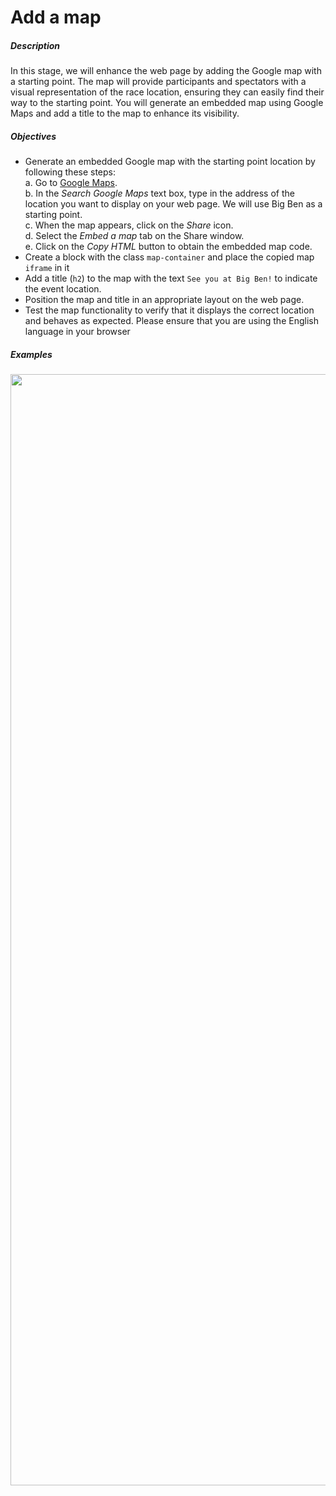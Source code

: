 # Add a map
<div class="step-text">
<h5 id="description">Description</h5>
<p>In this stage, we will enhance the web page by adding the Google map with a starting point. The map will provide participants and spectators with a visual representation of the race location, ensuring they can easily find their way to the starting point. You will generate an embedded map using Google Maps and add a title to the map to enhance its visibility.</p>
<h5 id="objectives">Objectives</h5>
<ul>
<li>Generate an embedded Google map with the starting point location by following these steps:<br/>
	a. Go to <a href="https://www.google.com/maps/" rel="noopener noreferrer nofollow" target="_blank">Google Maps</a>.<br/>
	b. In the <em>Search Google Maps</em> text box, type in the address of the location you want to display on your web page. We will use Big Ben as a starting point.<br/>
	c. When the map appears, click on the <em>Share</em> icon.<br/>
	d. Select the <em>Embed a map</em> tab on the Share window.<br/>
	e. Click on the <em>Copy HTML</em> button to obtain the embedded map code.</li>
<li>Create a block with the class <code class="java">map-container</code> and place the copied map <code class="java">iframe</code> in it</li>
<li>Add a title (<code class="java">h2</code>) to the map with the text <code class="java">See you at Big Ben!</code> to indicate the event location.</li>
<li>Position the map and title in an appropriate layout on the web page.</li>
<li>Test the map functionality to verify that it displays the correct location and behaves as expected. Please ensure that you are using the English language in your browser</li>
</ul>
<h5 id="examples">Examples</h5>
<p><picture><source media="(max-width: 480px)" srcset="https://ucarecdn.com/faa90887-d653-4f59-8b86-e81fe8ef84d3/-/stretch/off/-/resize/480x/-/format/webp/ 1x,https://ucarecdn.com/faa90887-d653-4f59-8b86-e81fe8ef84d3/-/stretch/off/-/resize/960x/-/format/webp/ 2x,https://ucarecdn.com/faa90887-d653-4f59-8b86-e81fe8ef84d3/-/stretch/off/-/resize/1440x/-/format/webp/ 3x" type="image/webp"/><source media="(max-width: 800px)" srcset="https://ucarecdn.com/faa90887-d653-4f59-8b86-e81fe8ef84d3/-/stretch/off/-/resize/800x/-/format/webp/ 1x,https://ucarecdn.com/faa90887-d653-4f59-8b86-e81fe8ef84d3/-/stretch/off/-/resize/1600x/-/format/webp/ 2x,https://ucarecdn.com/faa90887-d653-4f59-8b86-e81fe8ef84d3/-/stretch/off/-/resize/2400x/-/format/webp/ 3x" type="image/webp"/><source srcset="https://ucarecdn.com/faa90887-d653-4f59-8b86-e81fe8ef84d3/-/stretch/off/-/resize/1100x/-/format/webp/ 1x,https://ucarecdn.com/faa90887-d653-4f59-8b86-e81fe8ef84d3/-/stretch/off/-/resize/2200x/-/format/webp/ 2x,https://ucarecdn.com/faa90887-d653-4f59-8b86-e81fe8ef84d3/-/stretch/off/-/resize/3000x/-/format/webp/ 3x" type="image/webp"/><img alt="" height="1778" name="Map.png" src="https://ucarecdn.com/faa90887-d653-4f59-8b86-e81fe8ef84d3/" width="2386"/></picture></p>
</div>
